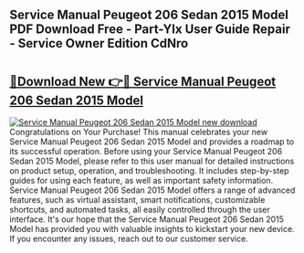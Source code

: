 ## Service Manual Peugeot 206 Sedan 2015 Model PDF Download Free - Part-YIx User Guide Repair - Service Owner Edition CdNro

# <h2><a href="http://bc60184.oget.top/?id=Service+Manual+Peugeot+206+Sedan+2015+Model">🔗Download New 👉🔴 Service Manual Peugeot 206 Sedan 2015 Model</a></h2>

[![Service Manual Peugeot 206 Sedan 2015 Model new download](https://i.imgur.com/5g1atiW.png)](http://bc60184.oget.top/?id=Service+Manual+Peugeot+206+Sedan+2015+Model)
Congratulations on Your Purchase! This manual celebrates your new Service Manual Peugeot 206 Sedan 2015 Model and provides a roadmap to its successful operation. Before using your Service Manual Peugeot 206 Sedan 2015 Model, please refer to this user manual for detailed instructions on product setup, operation, and troubleshooting. It includes step-by-step guides for using each feature, as well as important safety information. Service Manual Peugeot 206 Sedan 2015 Model offers a range of advanced features, such as virtual assistant, smart notifications, customizable shortcuts, and automated tasks, all easily controlled through the user interface. It's our hope that the Service Manual Peugeot 206 Sedan 2015 Model has provided you with valuable insights to kickstart your new device. If you encounter any issues, reach out to our customer service.
